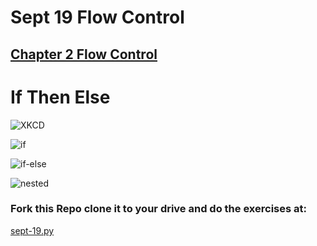 # Sept 19 Flow Control

## [Chapter 2 Flow Control](https://automatetheboringstuff.com/chapter2/)

# If Then Else

![XKCD]()

![if]()

![if-else]()

![nested]()

### Fork this Repo clone it to your drive and do the exercises at:
[sept-19.py](https://github.com/Campbell-law/sept-19-flow-control/blob/master/sept-19.py)